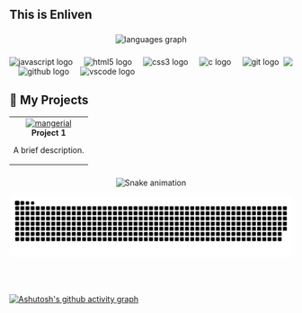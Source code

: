 <h2 align="left" style="font-family: "DM Serif Display", serif;">This is Enliven</h2>

###

<div align="center">
  <img src="https://github-readme-stats.vercel.app/api/top-langs?username=ashishnegi777&locale=en&hide_title=false&layout=compact&card_width=320&langs_count=5&theme=github_dark&hide_border=true" height="150" alt="languages graph"  />
</div>

###

<img align="right" height="100" src="https://media4.giphy.com/media/v1.Y2lkPTc5MGI3NjExcmdiOXE4b2Y0aGExMjNnZmRwaGRmb2t1Mmt3NGlsNGdwa3N6dzRyMSZlcD12MV9pbnRlcm5hbF9naWZfYnlfaWQmY3Q9Zw/lPWg6alOSG3DlsBNnC/giphy.gif"  />

###

<div align="left">
  <img src="https://skillicons.dev/icons?i=js" height="30" alt="javascript logo"  />
  <img width="12" />
  <img src="https://skillicons.dev/icons?i=html" height="30" alt="html5 logo"  />
  <img width="12" />
  <img src="https://skillicons.dev/icons?i=css" height="30" alt="css3 logo"  />
  <img width="12" />
  <img src="https://skillicons.dev/icons?i=c" height="30" alt="c logo"  />
  <img width="12" />
  <img src="https://skillicons.dev/icons?i=git" height="30" alt="git logo"  />
  <img width="12" />
  <img src="https://skillicons.dev/icons?i=github" height="30" alt="github logo"  />
  <img width="12" />
  <img src="https://skillicons.dev/icons?i=vscode" height="30" alt="vscode logo"  />
</div>



## 🚀 My Projects

<table>
  <tr>
    <td align="center">
      <a href="https://ashishnegi777.github.io/Managerial/">
        <a href="https://ibb.co/QjcWhRcx"><img src="https://i.ibb.co/QjcWhRcx/mangerial.jpg" alt="mangerial" border="0"></a><br />
        <strong>Project 1</strong>
      </a>
      <p>A brief description.</p>
    </td>
  </tr>
</table>


###

<div align="center">
<img src="https://raw.githubusercontent.com/ashishnegi777/ashishnegi777/output/snake.svg" alt="Snake animation" />
</div>

![snake gif](https://github.com/ashishnegi777/ashishnegi777/blob/output/github-snake-dark.svg)
###

<br clear="both">


###
[![Ashutosh's github activity graph](https://github-readme-activity-graph.vercel.app/graph?username=ashishnegi777&bg_color=000000&color=d5c8d4&line=ffffff&point=e15151&area=true&hide_border=true)](https://github.com/ashutosh00710/github-readme-activity-graph)
